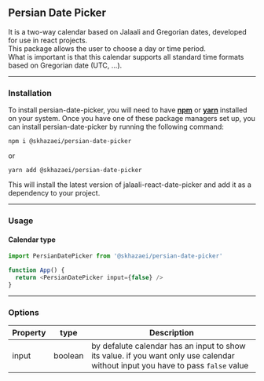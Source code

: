 ## Persian Date Picker

It is a two-way calendar based on Jalaali and Gregorian dates, developed for use in react projects.  
This package allows the user to choose a day or time period.  
What is important is that this calendar supports all standard time formats based on Gregorian date (UTC, ...).

---

### Installation

To install persian-date-picker, you will need to have [**npm**](https://npmjs.com/) or [**yarn**](https://yarnpkg.com/) installed on your system. Once you have one of these package managers set up, you can install persian-date-picker by running the following command:

```
npm i @skhazaei/persian-date-picker
```

or

```
yarn add @skhazaei/persian-date-picker
```

This will install the latest version of jalaali-react-date-picker and add it as a dependency to your project.

---

### Usage

#### Calendar type

```typescript
import PersianDatePicker from '@skhazaei/persian-date-picker'

function App() {
  return <PersianDatePicker input={false} />
}
```

---

### Options

| Property | type    | **Description**                                                                                                                 |
| -------- | ------- | ------------------------------------------------------------------------------------------------------------------------------- |
| input    | boolean | by defalute calendar has an input to show its value. if you want only use calendar without input you have to pass `false` value |
